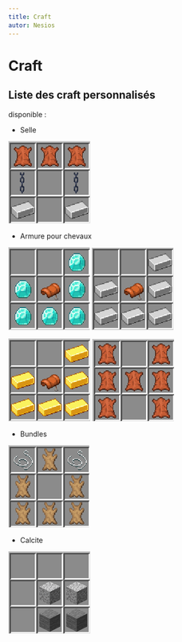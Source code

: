 ```yaml
---
title: Craft
autor: Nesios
---
```


<h1> Craft </h1>

## Liste des craft personnalisés 

disponible :

- Selle 

![craft selle](/img/craft/saddle_craft.png)

- Armure pour chevaux

![craft armure diamant](/img/craft/diamond_armor_craft.png)
![craft armure fer](/img/craft/iron_armor_craft.png)

![craft armure or](/img/craft/gold_armor_craft.png)
![craft armure cuir](/img/craft/leather_armor_craft.png)

- Bundles

![craft bundle](/img/craft/bundle_craft.png)

- Calcite

![craft calcite](/img/craft/calcite_craft.png)
